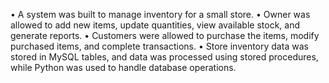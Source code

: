 • A system was built to manage inventory for a small store.
• Owner was allowed to add new items, update quantities, 
view available stock, and generate reports.
• Customers were allowed to purchase the items, modify 
purchased items, and complete transactions.
• Store inventory data was stored in MySQL tables, and data 
was processed using stored procedures, while Python was 
used to handle database operations.
 
 
